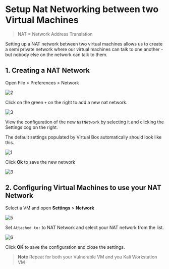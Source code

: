 # Setup Nat Networking between two Virtual Machines

>NAT = Network Address Translation

Setting up a NAT network between two virtual machines allows us to create a
semi private network where our virtual machines can talk to one another - but
nobody else on the network can talk to them.

## 1. Creating a NAT Network

Open File > Preferences > Network

![2](img/setup-nat-network/2.png)

Click on the green `+` on the right to add a new nat network.

![3](img/setup-nat-network/3.png)

View the configuration of the new `NatNetwork` by selecting it and clicking the Settings cog on the right.

The default settings populated by Virtual Box automatically should look like this.

![1](img/setup-nat-network/1.png)

Click **Ok** to save the new network

![3](img/setup-nat-network/3.png)

## 2. Configuring Virtual Machines to use your NAT Network

Select a VM and open **Settings** > **Network**

![5](img/import-vuln-vm/5.png)

Set `Attached to:` to NAT Network and select your NAT network from the list.

![6](img/import-vuln-vm/6.png)

Click **OK** to save the configuration and close the settings.

>**Note** Repeat for both your Vulnerable VM and you Kali Workstation VM